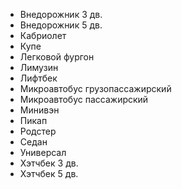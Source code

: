 - Внедорожник 3 дв.
- Внедорожник 5 дв.
- Кабриолет
- Купе
- Легковой фургон
- Лимузин
- Лифтбек
- Микроавтобус грузопассажирский
- Микроавтобус пассажирский
- Минивэн
- Пикап
- Родстер
- Седан
- Универсал
- Хэтчбек 3 дв.
- Хэтчбек 5 дв.